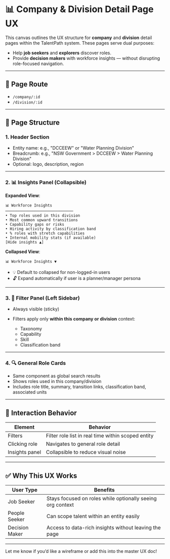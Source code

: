 # 📊 Company & Division Detail Page UX

This canvas outlines the UX structure for **company** and **division** detail pages within the TalentPath system. These pages serve dual purposes:

* Help **job seekers** and **explorers** discover roles.
* Provide **decision makers** with workforce insights — without disrupting role-focused navigation.

---

## 🏢 Page Route

* `/company/:id`
* `/division/:id`

---

## 🧱 Page Structure

### 1. Header Section

* Entity name: e.g., "DCCEEW" or "Water Planning Division"
* Breadcrumb: e.g., "NSW Government > DCCEEW > Water Planning Division"
* Optional: logo, description, region

---

### 2. 📊 Insights Panel (Collapsible)

**Expanded View**:

```
📊 Workforce Insights
──────────────────────────────
• Top roles used in this division
• Most common upward transitions
• Capability gaps or risks
• Hiring activity by classification band
• % roles with stretch capabilities
• Internal mobility stats (if available)
[Hide insights ▲]
```

**Collapsed View**:

```
📊 Workforce Insights ▼
```

* 💡 Default to collapsed for non-logged-in users
* 🔓 Expand automatically if user is a planner/manager persona

---

### 3. 🧭 Filter Panel (Left Sidebar)

* Always visible (sticky)
* Filters apply only **within this company or division** context:

  * Taxonomy
  * Capability
  * Skill
  * Classification band

---

### 4. 🔍 General Role Cards

* Same component as global search results
* Shows roles used in this company/division
* Includes role title, summary, transition links, classification band, associated units

---

## 🔁 Interaction Behavior

| Element        | Behavior                                           |
| -------------- | -------------------------------------------------- |
| Filters        | Filter role list in real time within scoped entity |
| Clicking role  | Navigates to general role detail                   |
| Insights panel | Collapsible to reduce visual noise                 |

---

## ✅ Why This UX Works

| User Type      | Benefits                                                   |
| -------------- | ---------------------------------------------------------- |
| Job Seeker     | Stays focused on roles while optionally seeing org context |
| People Seeker  | Can scope talent within an entity easily                   |
| Decision Maker | Access to data-rich insights without leaving the page      |

---

Let me know if you’d like a wireframe or add this into the master UX doc!
